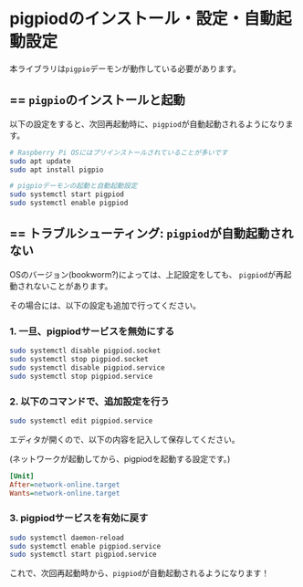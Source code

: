 # pigpiodのインストール・設定・自動起動設定

本ライブラリは`pigpio`デーモンが動作している必要があります。

## == **`pigpio`のインストールと起動**

以下の設定をすると、次回再起動時に、`pigpiod`が自動起動されるようになります。

```bash
# Raspberry Pi OSにはプリインストールされていることが多いです
sudo apt update
sudo apt install pigpio

# pigpioデーモンの起動と自動起動設定
sudo systemctl start pigpiod
sudo systemctl enable pigpiod
```


## == **トラブルシューティング**: `pigpiod`が自動起動されない

OSのバージョン(bookworm?)によっては、上記設定をしても、
`pigpiod`が再起動されないことがあります。

その場合には、以下の設定も追加で行ってください。

### 1. 一旦、pigpiodサービスを無効にする

``` bash
sudo systemctl disable pigpiod.socket
sudo systemctl stop pigpiod.socket
sudo systemctl disable pigpiod.service
sudo systemctl stop pigpiod.service
```


### 2. 以下のコマンドで、追加設定を行う

``` bash
sudo systemctl edit pigpiod.service
```

エディタが開くので、以下の内容を記入して保存してください。

(ネットワークが起動してから、pigpiodを起動する設定です。)

``` ini
[Unit]
After=network-online.target
Wants=network-online.target
```


### 3. pigpiodサービスを有効に戻す

``` bash
sudo systemctl daemon-reload
sudo systemctl enable pigpiod.service
sudo systemctl start pigpiod.service
```

これで、次回再起動時から、`pigpiod`が自動起動されるようになります！
